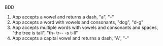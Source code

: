 BDD

1. App accepts a vowel and returns a dash, "a", "-"
2. App accepts a word with vowels and consonants, "dog", "d-g"
3. App accepts multiple words with vowels and consonants and spaces, "the tree is tall", "th- tr-- -s t-ll"
4. App accepts a capital vowel and returns a dash, "A", "-"
